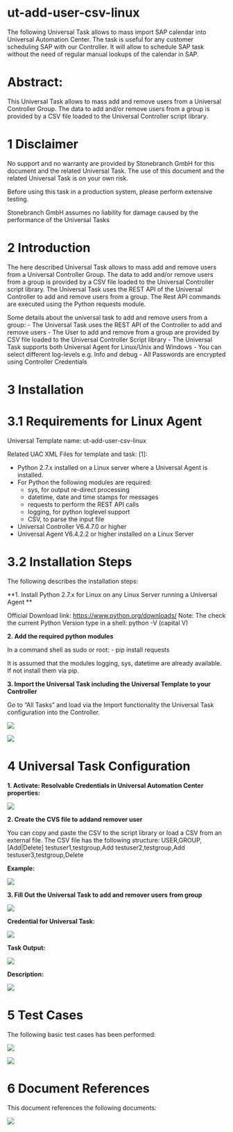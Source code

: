 # ut-add-user-csv-linux
The following Universal Task allows to mass import SAP calendar into Universal Automation Center. The task is useful for any customer scheduling SAP with our Controller. It will allow to schedule SAP task without the need of regular manual lookups of the calendar in SAP.

# Abstract: 

This Universal Task allows to mass add and remove users from a Universal Controller Group. The data to add and/or remove users from a group is provided by a CSV file loaded to the Universal Controller script library. 

# 1	Disclaimer

No support and no warranty are provided by Stonebranch GmbH for this document and the related Universal Task. The use of this document
and the related Universal Task is on your own risk. 

Before using this task in a production system, please perform extensive testing. 

Stonebranch GmbH assumes no liability for damage caused by the performance of the Universal Tasks

# 2	Introduction

The here described Universal Task allows to mass add and remove users from a Universal Controller Group. The data to add and/or remove 
users from a group is provided by a CSV file loaded to the Universal Controller script library. The Universal Task uses the REST API of 
the Universal Controller to add and remove users from a group. The Rest API commands are executed using the Python requests module. 

Some details about the universal task to add and remove users from a group: 
    - The Universal Task uses the REST API of the Controller to add and remove users 
    - The User to add and remove from a group are provided by CSV file loaded to the Universal Controller Script library 
    - The Universal Task supports both Universal Agent for Linux/Unix and Windows 
    - You can select different log-levels e.g. Info and debug 
    - All Passwords are encrypted using Controller Credentials 
    
# 3	Installation

# 3.1	Requirements for Linux Agent

Universal Template name: ut-add-user-csv-linux

Related UAC XML Files for template and task: [1]: 
-	Python 2.7.x installed on a Linux server where a Universal Agent is installed. 
-	For Python the following modules are required: 
    -	sys, for output re-direct processing
    -	datetime, date and time stamps for messages
    -	requests to perform the REST API calls
    -	logging, for python loglevel support
    -	CSV, to parse the input file
-	Universal Controller V6.4.7.0 or higher
-	Universal Agent V6.4.2.2 or higher installed on a Linux Server

# 3.2	Installation Steps

The following describes the installation steps:

**1.	Install Python 2.7.x  for Linux on any Linux Server running a Universal Agent **

Official Download link: https://www.python.org/downloads/ 
Note: The check the current Python Version type in a shell: python -V (capital V) 


**2. Add the required python modules**

In a command shell as sudo or root: 
    - pip install requests 
 
It is assumed that the modules logging, sys, datetime are already available. If not install them via pip. 
 
**3.	Import the Universal Task including the Universal Template to your Controller**

Go to “All Tasks” and load via the Import functionality the Universal Task configuration into the Controller. 

![](images/image1.png)

![](images/image2.png)

# 4	Universal Task Configuration

**1.	Activate: Resolvable Credentials in Universal Automation Center properties:**

![](images/image3.png)

**2.	Create the CVS file to addand remover user**

You can copy and paste the CSV to the script library or load a CSV from an external file.
The CSV file has the following structure:
USER,GROUP,[Add|Delete] 
testuser1,testgroup,Add 
testuser2,testgroup,Add 
testuser3,testgroup,Delete 

**Example:**

![](images/image4.png)

**3.	Fill Out the Universal Task to add and remover users from group**

![](images/image5.png)

**Credential for Universal Task:**

![](images/image6.png)

**Task Output:**

![](images/image7.png)


**Description:**

![](images/image8.png)

# 5	Test Cases

The following basic test cases has been performed:

![](images/image9.png)

![](images/image10.png)

# 6	Document References

This document references the following documents:

![](images/image11.PNG)

